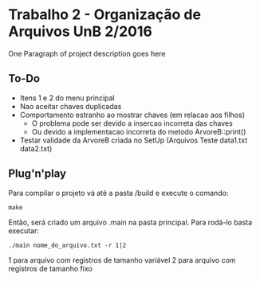 
# Trabalho 2 - Organização de Arquivos UnB 2/2016

One Paragraph of project description goes here

## To-Do

* Itens 1 e 2 do menu principal
* Nao aceitar chaves duplicadas
* Comportamento estranho ao mostrar chaves (em relacao aos filhos)
	* O problema pode ser devido a insercao incorreta das chaves
	* Ou devido a implementacao incorreta do metodo ArvoreB::print()
* Testar validade da ArvoreB criada no SetUp (Arquivos Teste data1.txt data2.txt)

## Plug'n'play

Para compilar o projeto vá até a pasta /build e execute o comando:
```
make
```
Então, será criado um arquivo .main na pasta principal.
Para rodá-lo basta executar:
```
./main nome_do_arquivo.txt -r 1|2
```
1 para arquivo com registros de tamanho variável
2 para arquivo com registros de tamanho fixo
